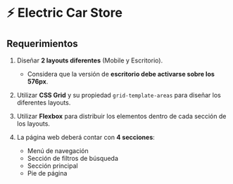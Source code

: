 # ⚡ Electric Car Store

## Requerimientos

1. Diseñar **2 layouts diferentes** (Mobile y Escritorio).
   - Considera que la versión de **escritorio debe activarse sobre los 576px**.

2. Utilizar **CSS Grid** y su propiedad `grid-template-areas` para diseñar los diferentes layouts.

3. Utilizar **Flexbox** para distribuir los elementos dentro de cada sección de los layouts.

4. La página web deberá contar con **4 secciones**:
   - Menú de navegación  
   - Sección de filtros de búsqueda  
   - Sección principal  
   - Pie de página

